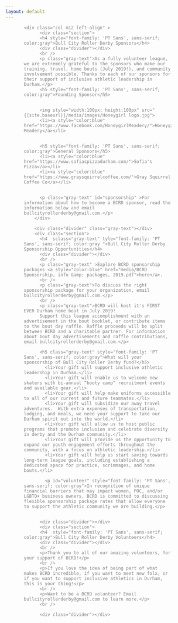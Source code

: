 ```yaml
---
layout: default
---
```


  <div class="container gray-text" style="color: gray; padding-left:50px; padding-right:50px;">

<div class="section">


    <div class="col m12 left-align" >
          <div class="section">
          <h4 style="font-family: 'PT Sans', sans-serif; color:gray">Bull City Roller Derby Sponsors</h4>
          <div class="divider"></div>
          <br />
          <p class="gray-text">As a fully volunteer league, we are extremely grateful to the sponsors who make our training, travel, home bouts (July 2019!), and community involvement possible. Thanks to each of our sponsors for their support of inclusive athletic leadership in Durham.</p>
          <h5 style="font-family: 'PT Sans', sans-serif; color:gray">Founding Sponsor</h5>


          <img style="width:100px; height:100px" src="{{site.baseurl}}/media/images/Honeygirl logo.jpg">
          <li><a style="color:blue" href="https://www.facebook.com/HoneygirlMeadery/">Honeygirl Meadery</a></li>


          <h5 style="font-family: 'PT Sans', sans-serif; color:gray">General Sponsors</h5>
          <li><a style="color:blue" href="https://www.sofiaspizzadurham.com/">Sofia's Pizza</a></li>
          <li><a style="color:blue" href="https://www.graysquirrelcoffee.com/">Gray Squirrel Coffee Co</a></li>


          <p class="gray-text" id="sponsorship" >For information about how to become a BCRD sponsor, read the information below and email bullcityrollerderby@gmail.com.</p>
        </div>

        <div class="divider" class="gray-text"></div>
        <div class="section">
          <h4  sclass="gray-text" tyle="font-family: 'PT Sans', sans-serif; color:gray ">Bull City Roller Derby Sponsorship Opportunities</h4>
          <div class="divider"></div>
          <br />
          <p class="gray-text" >Explore BCRD sponsorship packages <a style="color:blue" href="media/BCRD Sponsorship, info &amp; packages, 2019.pdf">here</a>.
          <br />
          <p class="gray-text">To discuss the right sponsorship package for your organization, email bullcityrollerderby@gmail.com.</p>
          <br />
          <p class="gray-text">BCRD will host it's FIRST EVER Durham home bout in July 2019!
          Support this league accomplishment with an advertisement in the bout booklet, or contribute items to the bout day raffle. Raffle proceeds will be split between BCRD and a charitable partner. For information about bout day advertisements and raffle contributions, email bullcityrollerderby@gmail.com.</p>

          <h5 class="gray-text" style="font-family: 'PT Sans', sans-serif; color:gray">What will your sponsorship of Bull City Roller Derby fund?</h5>
            <li>Your gift will support inclusive athletic leadership in Durham.</li>
            <li>Your gift will enable us to welcome new skaters with bi-annual “booty camp” recruitment events and available gear.</li>
            <li>Your gift will help make uniforms accessible to all of our current and future teammates.</li>
            <li>Your gift will subsidize our away travel adventures.  With extra expenses of transportation, lodging, and meals, we need your support to take our Durham spirit out into the world.</li>
            <li>Your gift will allow us to host public programs that promote inclusion and celebrate diversity in derby and the Durham community.</li>
            <li>Your gift will provide us the opportunity to expand our youth engagement efforts throughout the community, with a focus on athletic leadership.</li>
            <li>Your gift will help us start saving towards long-term league goals, including establishing a dedicated space for practice, scrimmages, and home bouts.</li>

            <p id="volunteer" style="font-family: 'PT Sans', sans-serif; color:gray">In recognition of unique financial barriers that may impact women, POC, and/or LGBTQ+ business owners, BCRD is committed to discussing flexible sponsorship package rates that allow everyone to support the athletic community we are building.</p>


          <div class="divider"></div>
          <div class="section">
          <h4  style="font-family: 'PT Sans', sans-serif; color:gray">Bull City Roller Derby Volunteers</h4>
          <div class="divider"></div>
          <br />
          <p>Thank you to all of our amazing volunteers, for your support of BCRD!</p>
          <br />
          <p>If you love the idea of being part of what makes BCRD incredible, if you want to meet new folx, or if you want to support inclusive athletics in Durham, this is your thing!</p>
          <br />
          <p>Want to be a BCRD volunteer? Email bullcityrollerderby@gmail.com to learn more.</p>
          <br />
      
          <div class="divider"></div>
